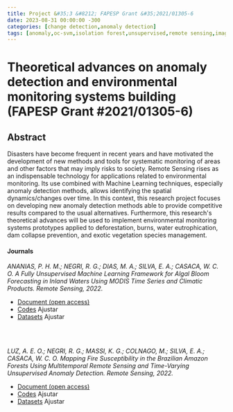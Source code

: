 ```yaml
---
title: Project &#35;3 &#8212; FAPESP Grant &#35;2021/01305-6
date: 2023-08-31 00:00:00 -300
categories: [change detection,anomaly detection]
tags: [anomaly,oc-svm,isolation forest,unsupervised,remote sensing,image,simulation,stochastic distance,sar,multispectral,clustering]  
---
```


# Theoretical advances on anomaly detection and environmental monitoring systems building (FAPESP Grant #2021/01305-6)

## Abstract

Disasters have become frequent in recent years and have motivated the development of new methods and tools for systematic monitoring of areas and other factors that may imply risks to society. Remote Sensing rises as an indispensable technology for applications related to environmental monitoring. Its use combined with Machine Learning techniques, especially anomaly detection methods, allows identifying the spatial dynamics/changes over time. In this context, this research project focuses on developing new anomaly detection methods able to provide competitive results compared to the usual alternatives. Furthermore, this research's theoretical advances will be used to implement environmental monitoring systems prototypes applied to deforestation, burns, water eutrophication, dam collapse prevention, and exotic vegetation species management.


#### Journals

*ANANIAS, P. H. M.; NEGRI, R. G.; DIAS, M. A.; SILVA, E. A.; CASACA, W. C. O. A Fully Unsupervised Machine Learning Framework for Algal Bloom Forecasting in Inland Waters Using MODIS Time Series and Climatic Products. Remote Sensing, 2022.*

- [Document (open access)](https://doi.org/10.3390/rs14174283)
- [Codes](https://doi.org/) Ajustar
- [Datasets](https://doi.org/) Ajustar

<br/><br/>


*LUZ, A. E. O.; NEGRI, R. G.; MASSI, K. G.; COLNAGO, M.; SILVA, E. A.; CASACA, W. C. O. Mapping Fire Susceptibility in the Brazilian Amazon Forests Using Multitemporal Remote Sensing and Time-Varying Unsupervised Anomaly Detection. Remote Sensing, 2022.*

- [Document (open access)](https://doi.org/10.3390/rs14102429)
- [Codes](https://doi.org/) Ajsutar
- [Datasets](https://doi.org/) Ajustar

<br/><br/>




























